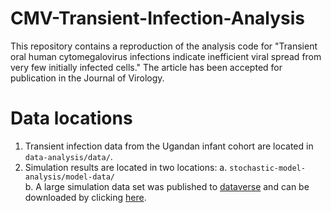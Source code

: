 # CMV-Transient-Infection-Analysis

This repository contains a reproduction of the analysis code for "Transient oral human cytomegalovirus infections indicate inefficient viral spread from very few initially infected cells." The article has been accepted for publication in the Journal of Virology.


# Data locations

1. Transient infection data from the Ugandan infant cohort are located in `data-analysis/data/`.   
2. Simulation results are located in two locations:
  a. `stochastic-model-analysis/model-data/`    
  b. A large simulation data set was published to [dataverse](https://dataverse.harvard.edu/dataset.xhtml?persistentId=doi:10.7910/DVN/XFXIFO) and can be downloaded by clicking [here](https://dataverse.harvard.edu/api/access/datafile/3008959).
